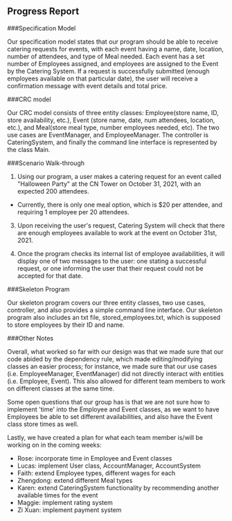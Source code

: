 ## Progress Report

###Specification Model 

Our specification model states that our program should be able to receive catering requests for events, 
with each event having a name, date, location, number of attendees, and type of Meal needed. 
Each event has a set number of Employees assigned, and employees are assigned to the Event by the Catering 
System. If a request is successfully submitted (enough employees available on that particular date), 
the user will receive a confirmation message with event details and total price. 


###CRC model 

Our CRC model consists of three entity classes: Employee(store name, ID, store availability, etc.), 
Event (store name, date, num attendees, location, etc.), and Meal(store meal type, number employees needed, etc). 
The two use cases are EventManager, and EmployeeManager. The controller is CateringSystem, and finally the command 
line interface is represented by the class Main. 

###Scenario Walk-through 

1. Using our program, a user makes a catering request for an event called "Halloween Party" at the CN
Tower on October 31, 2021, with an expected 200 attendees. 

- Currently, there is only one meal option, which is $20 per attendee, and requiring 1 employee per 20 attendees. 

3. Upon receiving the user's request, Catering System will check that there are enough employees available to work at 
the event on October 31st, 2021. 

4. Once the program checks its internal list of employee availabilities, it will 
display one of two messages to the user: one stating a successful request, or one informing the user that 
their request could not be accepted for that date. 


###Skeleton Program 

Our skeleton program covers our three entity classes, two use cases, controller, 
and also provides a simple command line interface. Our skeleton program 
also includes an txt file, stored_employees.txt, which is supposed to store employees by their 
ID and name. 

###Other Notes

Overall, what worked so far with our design was that we made sure that our code abided by the dependency rule, 
which made editing/modifying classes an easier process; for instance, we made sure that our use cases
(i.e. EmployeeManager, EventManager) did not directly interact with entities (i.e. Employee, Event).
This also allowed for different team members to work on different classes at the same time. 

Some open questions that our group has is that we are not sure how to implement 'time' into the Employee and Event 
classes, as we want to have Employees be able to set different availabilities, and also have the Event class store 
times as well. 

Lastly, we have created a plan for what each team member is/will be working on in the coming weeks:

- Rose: incorporate time in Employee and Event classes 
- Lucas: implement User class, AccountManager, AccountSystem
- Faith: extend Employee types, different wages for each
- Zhengdong: extend different Meal types
- Karen: extend CateringSystem functionality by recommending another available times for the event 
- Maggie: implement rating system
- Zi Xuan: implement payment system 